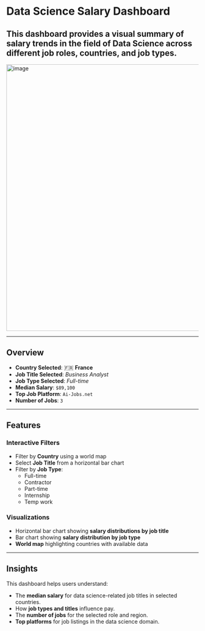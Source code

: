 # Data Science Salary Dashboard

This dashboard provides a visual summary of salary trends in the field of Data Science across different job roles, countries, and job types.
---  

<img width="1855" height="697" alt="image" src="https://github.com/user-attachments/assets/028163c8-da5e-458b-9997-7141d5306577" />

---

## Overview

- **Country Selected**: 🇫🇷 **France**  
- **Job Title Selected**: *Business Analyst*  
- **Job Type Selected**: *Full-time*  
- **Median Salary**: `$89,100`  
- **Top Job Platform**: `Ai-Jobs.net`  
- **Number of Jobs**: `3`

---

## Features

### Interactive Filters

- Filter by **Country** using a world map
- Select **Job Title** from a horizontal bar chart
- Filter by **Job Type**:
  - Full-time
  - Contractor
  - Part-time
  - Internship
  - Temp work

### Visualizations

- Horizontal bar chart showing **salary distributions by job title**
- Bar chart showing **salary distribution by job type**
- **World map** highlighting countries with available data

---

## Insights

This dashboard helps users understand:

- The **median salary** for data science-related job titles in selected countries.
- How **job types and titles** influence pay.
- The **number of jobs** for the selected role and region.
- **Top platforms** for job listings in the data science domain.

